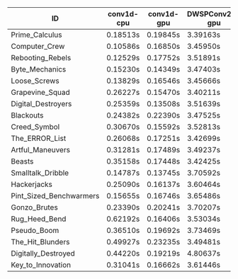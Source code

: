 |ID|conv1d-cpu|conv1d-gpu|DWSPConv2D-gpu|gemm-gpu|avg|
|-|-|-|-|-|-|
|Prime_Calculus|0.18513s|0.19845s|3.39163s|2.01921s|1.44860s|
|Computer_Crew|0.10586s|0.16850s|3.45950s|2.06539s|1.44981s|
|Rebooting_Rebels|0.12529s|0.17752s|3.51891s|2.04467s|1.46660s|
|Byte_Mechanics|0.15230s|0.14349s|3.47403s|2.11069s|1.47013s|
|Loose_Screws|0.13829s|0.16546s|3.45666s|2.12953s|1.47249s|
|Grapevine_Squad|0.26227s|0.15470s|3.40211s|2.13683s|1.48898s|
|Digital_Destroyers|0.25359s|0.13508s|3.51639s|2.11458s|1.50491s|
|Blackouts|0.24382s|0.22390s|3.47525s|2.10879s|1.51294s|
|Creed_Symbol|0.30670s|0.15592s|3.52813s|2.06670s|1.51436s|
|The_ERROR_List|0.26068s|0.17251s|3.42699s|2.22785s|1.52201s|
|Artful_Maneuvers|0.31281s|0.17489s|3.49237s|2.14967s|1.53244s|
|Beasts|0.35158s|0.17448s|3.42425s|2.18915s|1.53487s|
|Smalltalk_Dribble|0.14787s|0.13745s|3.70592s|2.25421s|1.56136s|
|Hackerjacks|0.25090s|0.16137s|3.60464s|2.23678s|1.56342s|
|Pint_Sized_Benchwarmers|0.15655s|0.16746s|3.65486s|2.30245s|1.57033s|
|Gonzo_Brutes|0.23390s|0.20241s|3.70207s|2.27806s|1.60411s|
|Rug_Heed_Bend|0.62192s|0.16406s|3.53034s|2.27062s|1.64673s|
|Pseudo_Boom|0.36510s|0.19692s|3.73469s|2.29929s|1.64900s|
|The_Hit_Blunders|0.49927s|0.23235s|3.49481s|2.38861s|1.65376s|
|Digitally_Destroyed|0.44220s|0.19219s|4.80637s|2.86862s|2.07734s|
|Key_to_Innovation|0.31041s|0.16662s|3.61446s|infs|infs|

